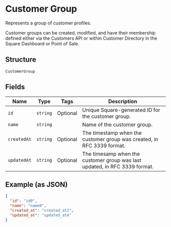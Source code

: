 
# Customer Group

Represents a group of customer profiles.

Customer groups can be created, modified, and have their membership defined either via
the Customers API or within Customer Directory in the Square Dashboard or Point of Sale.

## Structure

`CustomerGroup`

## Fields

| Name | Type | Tags | Description |
|  --- | --- | --- | --- |
| `id` | `string` | Optional | Unique Square-generated ID for the customer group. |
| `name` | `string` |  | Name of the customer group. |
| `createdAt` | `string` | Optional | The timestamp when the customer group was created, in RFC 3339 format. |
| `updatedAt` | `string` | Optional | The timesamp when the customer group was last updated, in RFC 3339 format. |

## Example (as JSON)

```json
{
  "id": "id0",
  "name": "name0",
  "created_at": "created_at2",
  "updated_at": "updated_at4"
}
```


